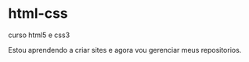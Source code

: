 # html-css
 curso html5 e css3

Estou aprendendo a criar sites e agora vou gerenciar meus repositorios.
